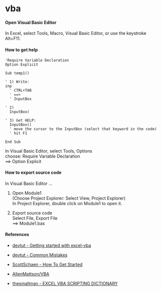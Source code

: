 # vba

#### Open Visual Basic Editor

In Excel, select Tools, Macro, Visual Basic Editor, or use the keystroke
Alt+F11.


#### How to get help

``` vba
'Require Variable Declaration
Option Explicit

Sub temp1()

' 1) Write:
inp
  ' CTRL+TAB
  ' ==>
  ' InputBox

' 2)
  InputBox(

' 3) Get HELP:
  InputBox()
  ' move the cursor to the InputBox (select that keyword in the code)
  ' hit F1

End Sub
```

In Visual Basic Editor, select Tools, Options<br>
choose: Require Variable Declaration<br>
==>
Option Explicit


#### How to export source code

In Visual Basic Editor ...

1) Open Module1<br>
(Choose Project Explorer: Select View, Project Explorer)<br>
In Project Explorer, double click on Module1 to open it.

2) Export source code<br>
Select File, Export File<br>
==> Module1.bas


#### References

* [devtut - Getting started with excel-vba](https://devtut.github.io/excelvba/getting-started-with-excel-vba.html)
* [devtut - Common Mistakes](https://devtut.github.io/excelvba/common-mistakes.html)

* [ScottSchaen - How To Get Started](https://github.com/ScottSchaen/excel-vba-macros#how-to-get-started)
* [AllenMattson/VBA](https://github.com/AllenMattson/VBA)
* [thesmallman - EXCEL VBA SCRIPTING DICTIONARY](https://www.thesmallman.com/blog/2020/4/24/excel-vba-scripting-dictionary)



